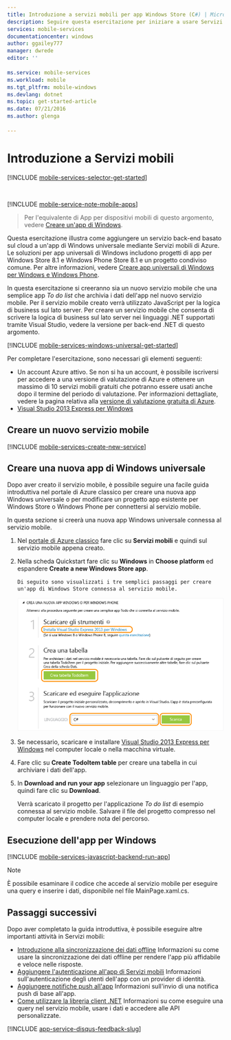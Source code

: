 ```yaml
---
title: Introduzione a servizi mobili per app Windows Store (C#) | Microsoft Docs
description: Seguire questa esercitazione per iniziare a usare Servizi mobili di Azure per lo sviluppo di Windows Store in C#.
services: mobile-services
documentationcenter: windows
author: ggailey777
manager: dwrede
editor: ''

ms.service: mobile-services
ms.workload: mobile
ms.tgt_pltfrm: mobile-windows
ms.devlang: dotnet
ms.topic: get-started-article
ms.date: 07/21/2016
ms.author: glenga

---
```

# <a name="getting-started"> </a>Introduzione a Servizi mobili
[!INCLUDE [mobile-services-selector-get-started](../../includes/mobile-services-selector-get-started.md)]

&nbsp;

[!INCLUDE [mobile-service-note-mobile-apps](../../includes/mobile-services-note-mobile-apps.md)]

> Per l'equivalente di App per dispositivi mobili di questo argomento, vedere [Creare un'app di Windows](../app-service-mobile/app-service-mobile-windows-store-dotnet-get-started.md).
> 
> 

Questa esercitazione illustra come aggiungere un servizio back-end basato sul cloud a un'app di Windows universale mediante Servizi mobili di Azure. Le soluzioni per app universali di Windows includono progetti di app per Windows Store 8.1 e Windows Phone Store 8.1 e un progetto condiviso comune. Per altre informazioni, vedere [Creare app universali di Windows per Windows e Windows Phone](http://msdn.microsoft.com/library/windows/apps/xaml/dn609832.aspx).

In questa esercitazione si creeranno sia un nuovo servizio mobile che una semplice app *To do list* che archivia i dati dell'app nel nuovo servizio mobile. Per il servizio mobile creato verrà utilizzato JavaScript per la logica di business sul lato server. Per creare un servizio mobile che consenta di scrivere la logica di business sul lato server nei linguaggi .NET supportati tramite Visual Studio, vedere la versione per back-end .NET di questo argomento.

[!INCLUDE [mobile-services-windows-universal-get-started](../../includes/mobile-services-windows-universal-get-started.md)]

Per completare l'esercitazione, sono necessari gli elementi seguenti:

* Un account Azure attivo. Se non si ha un account, è possibile iscriversi per accedere a una versione di valutazione di Azure e ottenere un massimo di 10 servizi mobili gratuiti che potranno essere usati anche dopo il termine del periodo di valutazione. Per informazioni dettagliate, vedere la pagina relativa alla [versione di valutazione gratuita di Azure](https://azure.microsoft.com/pricing/free-trial/?WT.mc_id=A0E0E5C02&amp;returnurl=http%3A%2F%2Fazure.microsoft.com%2Fit-IT%2Fdocumentation%2Farticles%2Fmobile-services-javascript-backend-windows-store-javascript-get-started%2F).
* [Visual Studio 2013 Express per Windows]

## Creare un nuovo servizio mobile
[!INCLUDE [mobile-services-create-new-service](../../includes/mobile-services-create-new-service.md)]

## Creare una nuova app di Windows universale
Dopo aver creato il servizio mobile, è possibile seguire una facile guida introduttiva nel portale di Azure classico per creare una nuova app Windows universale o per modificare un progetto app esistente per Windows Store o Windows Phone per connettersi al servizio mobile.

In questa sezione si creerà una nuova app Windows universale connessa al servizio mobile.

1. Nel [portale di Azure classico] fare clic su **Servizi mobili** e quindi sul servizio mobile appena creato.
2. Nella scheda Quickstart fare clic su **Windows** in **Choose platform** ed espandere **Create a new Windows Store app**.
   
       Di seguito sono visualizzati i tre semplici passaggi per creare un'app di Windows Store connessa al servizio mobile.
   
      ![Passaggi della guida introduttiva a Servizi mobili](./media/mobile-services-javascript-backend-windows-store-dotnet-get-started/mobile-quickstart-steps.png)
3. Se necessario, scaricare e installare [Visual Studio 2013 Express per Windows] nel computer locale o nella macchina virtuale.
4. Fare clic su **Create TodoItem table** per creare una tabella in cui archiviare i dati dell'app.
5. In **Download and run your app** selezionare un linguaggio per l'app, quindi fare clic su **Download**.
   
      Verrà scaricato il progetto per l'applicazione *To do list* di esempio connessa al servizio mobile. Salvare il file del progetto compresso nel computer locale e prendere nota del percorso.

## Esecuzione dell'app per Windows
[!INCLUDE [mobile-services-javascript-backend-run-app](../../includes/mobile-services-javascript-backend-run-app.md)]

> [!NOTE]
> È possibile esaminare il codice che accede al servizio mobile per eseguire una query e inserire i dati, disponibile nel file MainPage.xaml.cs.
> 
> 

## Passaggi successivi
Dopo aver completato la guida introduttiva, è possibile eseguire altre importanti attività in Servizi mobili:

* [Introduzione alla sincronizzazione dei dati offline] Informazioni su come usare la sincronizzazione dei dati offline per rendere l'app più affidabile e veloce nelle risposte.
* [Aggiungere l'autenticazione all'app di Servizi mobili][Get started with authentication] Informazioni sull'autenticazione degli utenti dell'app con un provider di identità.
* [Aggiungere notifiche push all'app][Get started with push notifications] Informazioni sull'invio di una notifica push di base all'app.
* [Come utilizzare la libreria client .NET](mobile-services-dotnet-how-to-use-client-library.md) Informazioni su come eseguire una query nel servizio mobile, usare i dati e accedere alle API personalizzate.

[!INCLUDE [app-service-disqus-feedback-slug](../../includes/app-service-disqus-feedback-slug.md)]

<!-- Anchors. -->
[Getting started with Mobile Services]: #getting-started
[Create a new mobile service]: #create-new-service
[Define the mobile service instance]: #define-mobile-service-instance
[Next Steps]: #next-steps

<!-- Images. -->



<!-- URLs. -->
[Introduzione alla sincronizzazione dei dati offline]: mobile-services-windows-store-dotnet-get-started-offline-data.md
[Get started with authentication]: mobile-services-javascript-backend-windows-universal-dotnet-get-started-users.md
[Get started with push notifications]: mobile-services-javascript-backend-windows-universal-dotnet-get-started-push.md
[Visual Studio 2013 Express per Windows]: http://go.microsoft.com/fwlink/?LinkId=257546
[Mobile Services SDK]: http://go.microsoft.com/fwlink/?LinkId=257545
[portale di Azure classico]: https://manage.windowsazure.com/


<!---HONumber=AcomDC_0727_2016-->